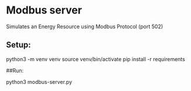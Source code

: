 # Modbus server

Simulates an Energy Resource using Modbus Protocol (port 502)

## Setup:

python3 -m venv venv
source venv/bin/activate
pip install -r requirements

##Run: 

python3 modbus-server.py

